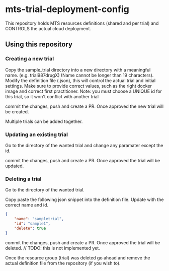 # mts-trial-deployment-config

This repository holds MTS resources definitions (shared and per trial) and CONTROLS the actual cloud deployment.

## Using this repository

### Creating a new trial
Copy the sample_trial directory into a new directory with a meaningful name. (e.g. trial987drugX) (Name cannot be longer than 19 characters).
Modify the definition file (.json), this will control the actual trial and initial settings. Make sure to provide correct values, such as the right docker image and correct first practitioner.
Note: you must choose a UNIQUE id for this trial, so it won't conflict with another trial

commit the changes, push and create a PR. Once approved the new trial will be created.

Multiple trials can be added together.

### Updating an existing trial

Go to the directory of the wanted trial and change any paramater except the id.

commit the changes, push and create a PR. Once approved the trial will be updated.

### Deleting a trial

Go to the directory of the wanted trial.

Copy paste the following json snippet into the definition file.
Update with the correct name and id.

```json
{
    "name": "sampletrial",
    "id": "sample1",
    "delete": true
}
```

commit the changes, push and create a PR. Once approved the trial will be deleted.
// TODO: this is not implemented yet.

Once the resource group (trial) was deleted go ahead and remove the actual definition file from the repository (if you wish to).

